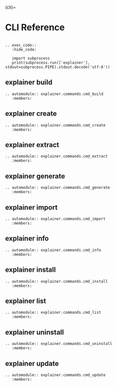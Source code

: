 (cli)=
# CLI Reference

```{eval-rst}

.. exec_code::
   :hide_code:

   import subprocess
   print(subprocess.run(['explainer'], stdout=subprocess.PIPE).stdout.decode('utf-8'))

```

## explainer build

```{eval-rst}
.. automodule:: explainer.commands.cmd_build
   :members:

```

## explainer create

```{eval-rst}
.. automodule:: explainer.commands.cmd_create
   :members:

```

## explainer extract

```{eval-rst}
.. automodule:: explainer.commands.cmd_extract
   :members:

```

## explainer generate

```{eval-rst}
.. automodule:: explainer.commands.cmd_generate
   :members:

```

## explainer import

```{eval-rst}
.. automodule:: explainer.commands.cmd_import
   :members:

```

## explainer info

```{eval-rst}
.. automodule:: explainer.commands.cmd_info
   :members:

```

## explainer install

```{eval-rst}
.. automodule:: explainer.commands.cmd_install
   :members:

```

## explainer list

```{eval-rst}
.. automodule:: explainer.commands.cmd_list
   :members:

```

## explainer uninstall

```{eval-rst}
.. automodule:: explainer.commands.cmd_uninstall
   :members:

```

## explainer update

```{eval-rst}
.. automodule:: explainer.commands.cmd_update
   :members:

```

